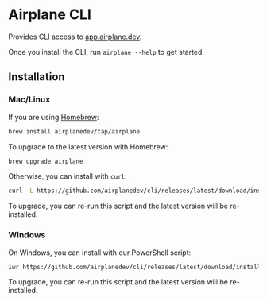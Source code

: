 # Airplane CLI

Provides CLI access to [app.airplane.dev](https://app.airplane.dev).

Once you install the CLI, run `airplane --help` to get started.

## Installation

### Mac/Linux

If you are using [Homebrew](https://brew.sh/):

```sh
brew install airplanedev/tap/airplane
```

To upgrade to the latest version with Homebrew:

```sh
brew upgrade airplane
```

Otherwise, you can install with `curl`:

```sh
curl -L https://github.com/airplanedev/cli/releases/latest/download/install.sh | sh
```

To upgrade, you can re-run this script and the latest version will be re-installed.

### Windows

On Windows, you can install with our PowerShell script:

```sh
iwr https://github.com/airplanedev/cli/releases/latest/download/install.ps1 -useb | iex
```

To upgrade, you can re-run this script and the latest version will be re-installed.
